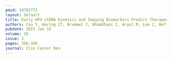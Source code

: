```yaml
---
pmid: 34702772
layout: default
title: Early HPV ctDNA Kinetics and Imaging Biomarkers Predict Therapeutic Response in p16+ Oropharyngeal Squamous Cell Carcinoma.
authors: Cao Y, Haring CT, Brummel C, Bhambhani C, Aryal M, Lee C, Heft Neal M, Bhangale A, Gu W, Casper K, Malloy K, Sun Y, Shuman A, Prince ME, Spector ME, Chinn S, Shah J, Schonewolf C, McHugh JB, Mills RE, Tewari M, Worden FP, Swiecicki PL, Mierzwa M, Brenner JC
pubdate: 2022 Jan 15
volume: 28
issue: 2
pages: 350-359
journal: Clin Cancer Res
---
```

